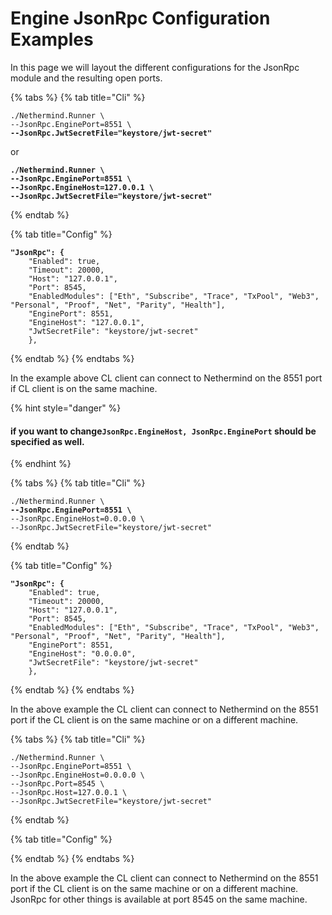 # Engine JsonRpc Configuration Examples

In this page we will layout the different configurations for the JsonRpc module and the resulting open ports.

{% tabs %}
{% tab title="Cli" %}
<pre><code>./Nethermind.Runner \
--JsonRpc.EnginePort=8551 \
<strong>--JsonRpc.JwtSecretFile="keystore/jwt-secret"</strong></code></pre>

or

<pre><code><strong>./Nethermind.Runner \
</strong><strong>--JsonRpc.EnginePort=8551 \
</strong><strong>--JsonRpc.EngineHost=127.0.0.1 \
</strong><strong>--JsonRpc.JwtSecretFile="keystore/jwt-secret"</strong></code></pre>
{% endtab %}

{% tab title="Config" %}
<pre><code><strong>"JsonRpc": {
</strong>    "Enabled": true,
    "Timeout": 20000,
    "Host": "127.0.0.1",
    "Port": 8545,
    "EnabledModules": ["Eth", "Subscribe", "Trace", "TxPool", "Web3", "Personal", "Proof", "Net", "Parity", "Health"],
    "EnginePort": 8551,
    "EngineHost": "127.0.0.1",
    "JwtSecretFile": "keystore/jwt-secret"
    },</code></pre>
{% endtab %}
{% endtabs %}

In the example above CL client can connect to Nethermind on the 8551 port if CL client is on the same machine.

{% hint style="danger" %}
#### **if you want to change`JsonRpc.EngineHost, JsonRpc.EnginePort` should be specified as well.** &#x20;
{% endhint %}

{% tabs %}
{% tab title="Cli" %}


<pre><code>./Nethermind.Runner \
<strong>--JsonRpc.EnginePort=8551 \
</strong>--JsonRpc.EngineHost=0.0.0.0 \
--JsonRpc.JwtSecretFile="keystore/jwt-secret"</code></pre>
{% endtab %}

{% tab title="Config" %}
<pre><code><strong>"JsonRpc": {
</strong>    "Enabled": true,
    "Timeout": 20000,
    "Host": "127.0.0.1",
    "Port": 8545,
    "EnabledModules": ["Eth", "Subscribe", "Trace", "TxPool", "Web3", "Personal", "Proof", "Net", "Parity", "Health"],
    "EnginePort": 8551,
    "EngineHost": "0.0.0.0",
    "JwtSecretFile": "keystore/jwt-secret"
    },</code></pre>
{% endtab %}
{% endtabs %}

In the above example the CL client can connect to Nethermind on the 8551 port if the CL client is on the same machine or on a different machine.

{% tabs %}
{% tab title="Cli" %}
```
./Nethermind.Runner \
--JsonRpc.EnginePort=8551 \
--JsonRpc.EngineHost=0.0.0.0 \
--JsonRpc.Port=8545 \
--JsonRpc.Host=127.0.0.1 \
--JsonRpc.JwtSecretFile="keystore/jwt-secret"
```
{% endtab %}

{% tab title="Config" %}

{% endtab %}
{% endtabs %}

In the above example  the CL client can connect to Nethermind on the 8551 port if the CL client is on the same machine or on a different machine. JsonRpc for other things is available at port  8545  on the same machine.
